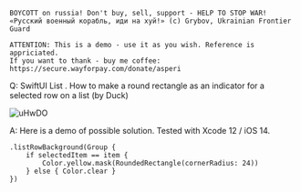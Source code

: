 ```
BOYCOTT on russia! Don't buy, sell, support - HELP TO STOP WAR!
«Русский военный корабль, иди на хуй!» (c) Grybov, Ukrainian Frontier Guard

ATTENTION: This is a demo - use it as you wish. Reference is appriciated.
If you want to thank - buy me coffee: https://secure.wayforpay.com/donate/asperi
```

Q: SwiftUI List . How to make a round rectangle as an indicator for a selected row on a list (by Duck)

![uHwDO](https://user-images.githubusercontent.com/62171579/169648030-a985c1b5-1b4d-46ea-b4ce-425675637289.png)

A: Here is a demo of possible solution. Tested with Xcode 12 / iOS 14.

	.listRowBackground(Group {
		if selectedItem == item {
			Color.yellow.mask(RoundedRectangle(cornerRadius: 24))
		} else { Color.clear }
	})

